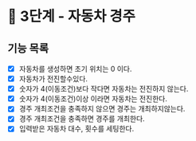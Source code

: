 # 🚀 3단계 - 자동차 경주

## 기능 목록
* [x] 자동차를 생성하면 초기 위치는 0 이다.
* [x] 자동차가 전진할수있다.
* [x] 숫자가 4(이동조건)보다 작다면 자동차는 전진하지 않는다.
* [x] 숫자가 4(이동조건)이상 이라면 자동차는 전진한다.
* [x] 경주 개최조건을 충족하지 않으면 경주는 개최하지않는다.
* [x] 경주 개최조건을 충족하면 경주를 개최한다.
* [x] 입력받은 자동차 대수, 횟수를 세팅한다.
